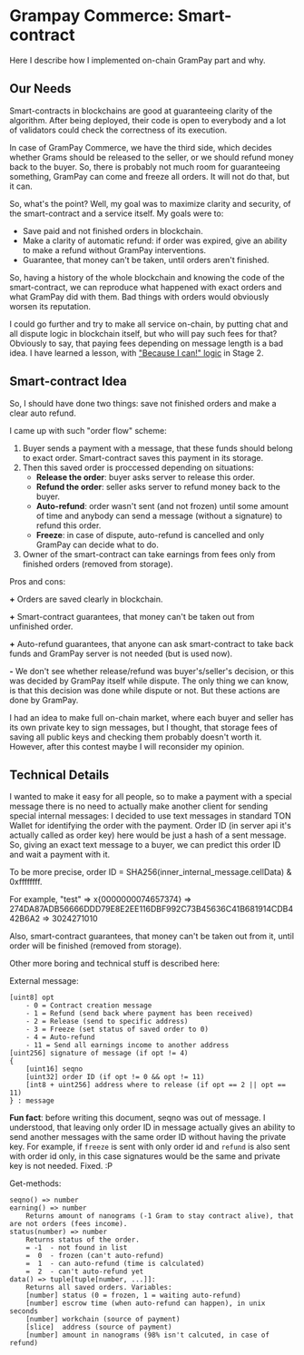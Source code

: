 # Grampay Commerce: Smart-contract

Here I describe how I implemented on-chain GramPay part and why.

## Our Needs

Smart-contracts in blockchains are good at guaranteeing clarity of the algorithm. After being deployed, their code is open to everybody and a lot of validators could check the correctness of its execution.

In case of GramPay Commerce, we have the third side, which decides whether Grams should be released to the seller, or we should refund money back to the buyer. So, there is probably not much room for guaranteeing something, GramPay can come and freeze all orders. It will not do that, but it can.

So, what's the point? Well, my goal was to maximize clarity and security, of the smart-contract and a service itself. My goals were to:
 - Save paid and not finished orders in blockchain.
 - Make a clarity of automatic refund: if order was expired, give an ability to make a refund without GramPay interventions.
 - Guarantee, that money can't be taken, until orders aren't finished.

So, having a history of the whole blockchain and knowing the code of the smart-contract, we can reproduce what happened with exact orders and what GramPay did with them. Bad things with orders would obviously worsen its reputation.

I could go further and try to make all service on-chain, by putting chat and all dispute logic in blockchain itself, but who will pay such fees for that? Obviously to say, that paying fees depending on message length is a bad idea. I have learned a lesson, with ["Because I can!" logic](https://github.com/dkaraush/ton-web/blob/master/ReadMe.txt) in Stage 2.


## Smart-contract Idea

So, I should have done two things: save not finished orders and make a clear auto refund.

I came up with such "order flow" scheme:
1. Buyer sends a payment with a message, that these funds should belong to exact order. Smart-contract saves this payment in its storage.
2. Then this saved order is proccessed depending on situations:
    - **Release the order**: buyer asks server to release this order.
    - **Refund the order**: seller asks server to refund money back to the buyer.
    - **Auto-refund**: order wasn't sent (and not frozen) until some amount of time and anybody can send a message (without a signature) to refund this order.
    - **Freeze**: in case of dispute, auto-refund is cancelled and only GramPay can decide what to do.
3. Owner of the smart-contract can take earnings from fees only from finished orders (removed from storage).

Pros and cons:

**+** Orders are saved clearly in blockchain.

**+** Smart-contract guarantees, that money can't be taken out from unfinished order. 

**+** Auto-refund guarantees, that anyone can ask smart-contract to take back funds and GramPay server is not needed (but is used now).

**-** We don't see whether release/refund was buyer's/seller's decision, or this was decided by GramPay itself while dispute. The only thing we can know, is that this decision was done while dispute or not. But these actions are done by GramPay.

I had an idea to make full on-chain market, where each buyer and seller has its own private key to sign messages, but I thought, that storage fees of saving all public keys and checking them probably doesn't worth it. However, after this contest maybe I will reconsider my opinion.


## Technical Details

I wanted to make it easy for all people, so to make a payment with a special message there is no need to actually make another client for sending special internal messages: I decided to use text messages in standard TON Wallet for identifying the order with the payment. Order ID (in server api it's actually called as order key) here would be just a hash of a sent message. So, giving an exact text message to a buyer, we can predict this order ID and wait a payment with it.

To be more precise, order ID = SHA256(inner_internal_message.cellData) & 0xffffffff.

For example, "test" => x{0000000074657374} => 274DA87ADB56666DDD79E8E2EE116DBF992C73B45636C41B681914CDB442B6A2 => 3024271010

Also, smart-contract guarantees, that money can't be taken out from it, until order will be finished (removed from storage).

Other more boring and technical stuff is described here:

External message:
```
[uint8] opt
    - 0 = Contract creation message
    - 1 = Refund (send back where payment has been received)
    - 2 = Release (send to specific address)
    - 3 = Freeze (set status of saved order to 0)
    - 4 = Auto-refund
    - 11 = Send all earnings income to another address
[uint256] signature of message (if opt != 4)
{
    [uint16] seqno
    [uint32] order ID (if opt != 0 && opt != 11)
    [int8 + uint256] address where to release (if opt == 2 || opt == 11)
} : message
```
**Fun fact**: before writing this document, seqno was out of message. I understood, that leaving only order ID in message actually gives an ability to send another messages with the same order ID without having the private key. For example, if `freeze` is sent with only order id and `refund` is also sent with order id only, in this case signatures would be the same and private key is not needed. Fixed. :P

Get-methods:
```
seqno() => number
earning() => number
    Returns amount of nanograms (-1 Gram to stay contract alive), that are not orders (fees income).
status(number) => number
    Returns status of the order.
    = -1  - not found in list
    =  0  - frozen (can't auto-refund)
    =  1  - can auto-refund (time is calculated)
    =  2  - can't auto-refund yet
data() => tuple[tuple[number, ...]]:
    Returns all saved orders. Variables:
    [number] status (0 = frozen, 1 = waiting auto-refund)
    [number] escrow time (when auto-refund can happen), in unix seconds
    [number] workchain (source of payment)
    [slice]  address (source of payment)
    [number] amount in nanograms (98% isn't calcuted, in case of refund)
```
